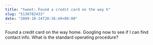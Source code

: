 ```yaml
---
title: "tweet: Found a credit card on the way h"
slug: "5130782433"
date: "2009-10-24T20:36:49+00:00"
---
```

Found a credit card on the way home. Googling now to see if I can find contact info. What is the standard operating procedure?